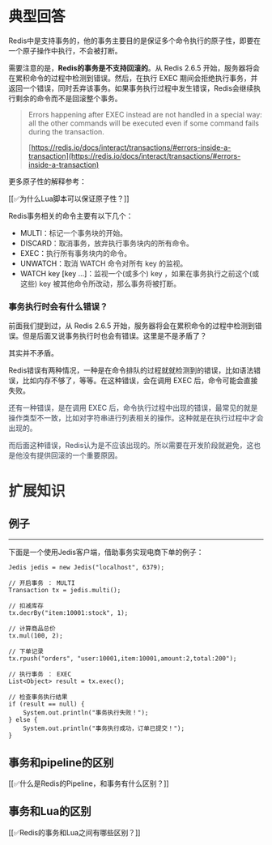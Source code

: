 # 典型回答


Redis中是支持事务的，他的事务主要目的是保证多个命令执行的原子性，即要在一个原子操作中执行，不会被打断。



需要注意的是，**Redis的事务是不支持回滚的**。从 Redis 2.6.5 开始，服务器将会在累积命令的过程中检测到错误。然后，在执行 EXEC 期间会拒绝执行事务，并返回一个错误，同时丢弃该事务。如果事务执行过程中发生错误，Redis会继续执行剩余的命令而不是回滚整个事务。



> Errors happening after EXEC instead are not handled in a special way: all the other commands will be executed even if some command fails during the transaction.  
>
> [https://redis.io/docs/interact/transactions/#errors-inside-a-transaction](https://redis.io/docs/interact/transactions/#errors-inside-a-transaction)
>



更多原子性的解释参考：

[[✅为什么Lua脚本可以保证原子性？]]



Redis事务相关的命令主要有以下几个：



+ MULTI：<font style="color:rgb(51, 51, 51);">标记一个事务块的开始。</font>
+ DISCARD：<font style="color:rgb(51, 51, 51);">取消事务，放弃执行事务块内的所有命令。</font>
+ EXEC：<font style="color:rgb(51, 51, 51);">执行所有事务块内的命令。</font>
+ UNWATCH：<font style="color:rgb(51, 51, 51);">取消 WATCH 命令对所有 key 的监视。</font>
+ WATCH key [key ...]：<font style="color:rgb(51, 51, 51);">监视一个(或多个) key ，如果在事务执行之前这个(或这些) key 被其他命令所改动，那么事务将被打断。</font>

### 
### 事务执行时会有什么错误？


前面我们提到过，从 Redis 2.6.5 开始，服务器将会在累积命令的过程中检测到错误。但是后面又说事务执行时也会有错误。这里是不是矛盾了？



其实并不矛盾。



Redis错误有两种情况，一种是在命令排队的过程就就检测到的错误，比如语法错误，比如内存不够了，等等。在这种错误，会在调用 EXEC 后，命令可能会直接失败。

<font style="color:rgb(55, 65, 81);"></font>

<font style="color:rgb(55, 65, 81);">还有一种错误，是在调用 EXEC 后，命令执行过程中出现的错误，最常见的就是操作类型不一致，比如对字符串进行列表相关的操作。这种就是在执行过程中才会出现的。</font>

<font style="color:rgb(55, 65, 81);"></font>

<font style="color:rgb(55, 65, 81);">而后面这种错误，Redis认为是不应该出现的。所以需要在开发阶段就避免，这也是他没有提供回滚的一个重要原因。</font>

<font style="color:rgb(55, 65, 81);"></font>

# <font style="color:rgb(51, 51, 51);">扩展知识</font>


## 例子
****

下面是一个使用Jedis客户端，借助事务实现电商下单的例子：



```plain
Jedis jedis = new Jedis("localhost", 6379);

// 开启事务 ： MULTI
Transaction tx = jedis.multi();

// 扣减库存
tx.decrBy("item:10001:stock", 1);

// 计算商品总价
tx.mul(100, 2);

// 下单记录
tx.rpush("orders", "user:10001,item:10001,amount:2,total:200");

// 执行事务 ： EXEC
List<Object> result = tx.exec();

// 检查事务执行结果
if (result == null) {
    System.out.println("事务执行失败！");
} else {
    System.out.println("事务执行成功，订单已提交！");
}
```



## 事务和pipeline的区别


[[✅什么是Redis的Pipeline，和事务有什么区别？]]



## 事务和Lua的区别


[[✅Redis的事务和Lua之间有哪些区别？]]

